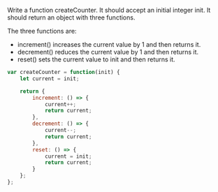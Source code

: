Write a function createCounter. It should accept an initial integer init. It should return an object with three functions.

The three functions are:

- increment() increases the current value by 1 and then returns it.
- decrement() reduces the current value by 1 and then returns it.
- reset() sets the current value to init and then returns it.


```js
var createCounter = function(init) {
    let current = init;

    return {
        increment: () => {
            current++;
            return current;
        },
        decrement: () => {
            current--;
            return current;
        },
        reset: () => {
            current = init;
            return current;
        }
    };
};
```
